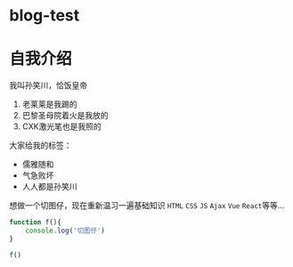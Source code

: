 # blog-test

# 自我介绍

我叫孙笑川，恰饭皇帝

1. 老莱莱是我踢的
2. 巴黎圣母院着火是我放的
3. CXK激光笔也是我照的

大家给我的标签：

* 儒雅随和
* 气急败坏
* 人人都是孙笑川

想做一个切图仔，现在重新温习一遍基础知识 `HTML` `CSS` `JS` `Ajax` `Vue` `React`等等...

```javascript
function f(){
    console.log('切图仔')
}

f()
```
